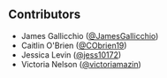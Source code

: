 Contributors
---
- James Gallicchio ([@JamesGallicchio](https://github.com/JamesGallicchio))
- Caitlin O'Brien ([@CObrien19](https://github.com/CObrien19))
- Jessica Levin ([@jess10172](https://github.com/jess10172))
- Victoria Nelson ([@victoriamazin](https://github.com/victoriamazin))

